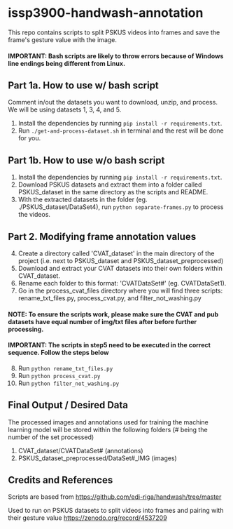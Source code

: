 ﻿# issp3900-handwash-annotation
This repo contains scripts to split PSKUS videos into frames and save the frame's gesture value with the image.

#### IMPORTANT: Bash scripts are likely to throw errors because of Windows line endings being different from Linux.

## Part 1a. How to use w/ bash script
Comment in/out the datasets you want to download, unzip, and process. We will be using datasets 1, 3, 4, and 5.
1. Install the dependencies by running ```pip install -r requirements.txt```.
2. Run ```./get-and-process-dataset.sh``` in terminal and the rest will be done for you.

## Part 1b. How to use w/o bash script
1. Install the dependencies by running ```pip install -r requirements.txt```.
2. Download PSKUS datasets and extract them into a folder called PSKUS_dataset in the same directory as the scripts and README.
3. With the extracted datasets in the folder (eg. ./PSKUS_dataset/DataSet4), run ```python separate-frames.py``` to process the videos.

## Part 2. Modifying frame annotation values
4. Create a directory called 'CVAT_dataset' in the main directory of the project (i.e. next to PSKUS_dataset and PSKUS_dataset_preprocessed)
5. Download and extract your CVAT datasets into their own folders within CVAT_dataset.
6. Rename each folder to this format: 'CVATDataSet#' (eg. CVATDataSet1).
7. Go in the process_cvat_files directory where you will find three scripts: rename_txt_files.py, process_cvat.py, and filter_not_washing.py
#### NOTE: To ensure the scripts work, please make sure the CVAT and pub datasets have equal number of img/txt files after  before further processing.
#### IMPORTANT: The scripts in step5 need to be executed in the correct sequence. Follow the steps below
8. Run ```python rename_txt_files.py```
9. Run ```python process_cvat.py```
10. Run ```python filter_not_washing.py```


## Final Output / Desired Data
The processed images and annotations used for training the machine learning model will be stored within the following folders (# being the number of the set processed) 
1. CVAT_dataset/CVATDataSet# (annotations) 
2. PSKUS_dataset_preprocessed/DataSet#_IMG (images)


## Credits and References
Scripts are based from
https://github.com/edi-riga/handwash/tree/master

Used to run on PSKUS datasets to split videos into frames and pairing with their gesture value
https://zenodo.org/record/4537209


